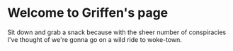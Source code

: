 # Welcome to Griffen's page

Sit down and grab a snack because with the sheer number of conspiracies I've thought of we're gonna go on a wild ride to woke-town. 
